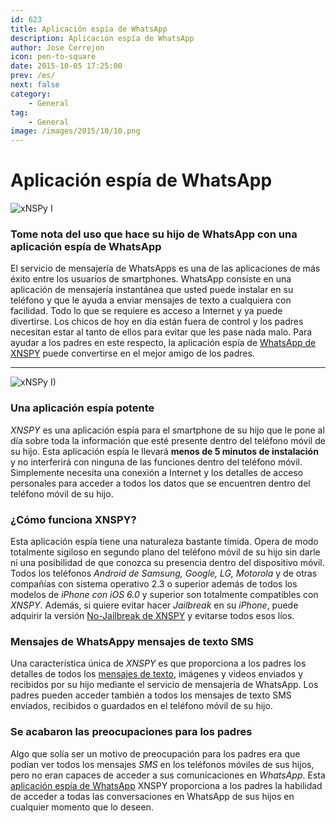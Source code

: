 ```yaml
---
id: 623
title: Aplicación espía de WhatsApp
description: Aplicación espía de WhatsApp
author: Jose Cerrejon
icon: pen-to-square
date: 2015-10-05 17:25:00
prev: /es/
next: false
category:
    - General
tag:
    - General
image: /images/2015/10/10.png
---
```


# Aplicación espía de WhatsApp

![xNSPy I](/images/2015/10/10.png)

### Tome nota del uso que hace su hijo de WhatsApp con una aplicación espía de WhatsApp

El servicio de mensajería de WhatsApps es una de las aplicaciones de más éxito entre los usuarios de smartphones. WhatsApp consiste en una aplicación de mensajería instantánea que usted puede instalar en su teléfono y que le ayuda a enviar mensajes de texto a cualquiera con facilidad. Todo lo que se requiere es acceso a Internet y ya puede divertirse. Los chicos de hoy en día están fuera de control y los padres necesitan estar al tanto de ellos para evitar que les pase nada malo. Para ayudar a los padres en este respecto, la aplicación espía de [WhatsApp de XNSPY](https://xnspy.com/es/features/whats-app.html) puede convertirse en el mejor amigo de los padres.

---

![xNSPy I)](/images/2015/10/09.png)

### Una aplicación espía potente

_XNSPY_ es una aplicación espía para el smartphone de su hijo que le pone al día sobre toda la información que esté presente dentro del teléfono móvil de su hijo. Esta aplicación espía le llevará **menos de 5 minutos de instalación** y no interferirá con ninguna de las funciones dentro del teléfono móvil. Simplemente necesita una conexión a Internet y los detalles de acceso personales para acceder a todos los datos que se encuentren dentro del teléfono móvil de su hijo.

### ¿Cómo funciona XNSPY?

Esta aplicación espía tiene una naturaleza bastante tímida. Opera de modo totalmente sigiloso en segundo plano del teléfono móvil de su hijo sin darle ni una posibilidad de que conozca su presencia dentro del dispositivo móvil. Todos los teléfonos _Android de Samsung, Google, LG, Motorola_ y de otras compañías con sistema operativo 2.3 o superior además de todos los modelos de _iPhone con iOS 6.0_ y superior son totalmente compatibles con _XNSPY_. Además, si quiere evitar hacer _Jailbreak_ en su _iPhone_, puede adquirir la versión [No-Jailbreak de XNSPY](https://xnspy.com/es/iphone-spy.html#icloud_feature) y evitarse todos esos líos.

### Mensajes de WhatsAppy mensajes de texto SMS

Una característica única de _XNSPY_ es que proporciona a los padres los detalles de todos los [mensajes de texto](https://xnspy.com/es/features/sms.html), imágenes y videos enviados y recibidos por su hijo mediante el servicio de mensajería de WhatsApp. Los padres pueden acceder también a todos los mensajes de texto SMS enviados, recibidos o guardados en el teléfono móvil de su hijo.

### Se acabaron las preocupaciones para los padres

Algo que solía ser un motivo de preocupación para los padres era que podían ver todos los mensajes _SMS_ en los teléfonos móviles de sus hijos, pero no eran capaces de acceder a sus comunicaciones en _WhatsApp_. Esta [aplicación espía de WhatsApp](https://xnspy.com/es/features/whats-app.html) XNSPY proporciona a los padres la habilidad de acceder a todas las conversaciones en WhatsApp de sus hijos en cualquier momento que lo deseen.

